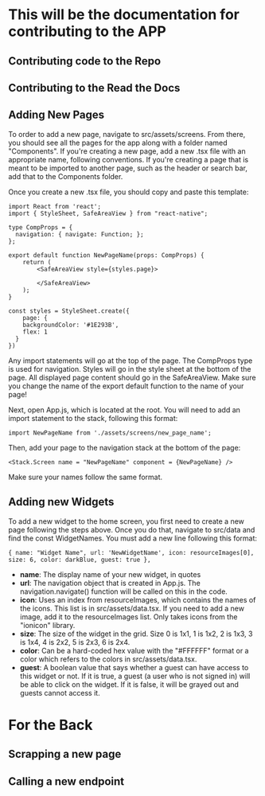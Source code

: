 # This will be the documentation for contributing to the APP

## Contributing code to the Repo
## Contributing to the Read the Docs

## Adding New Pages

To order to add a new page, navigate to src/assets/screens. From there, you should see all the pages for the app along with a folder named "Components". If you're creating a new page, add a new .tsx file with an appropriate name, following conventions. If you're creating a page that is meant to be imported to another page, such as the header or search bar, add that to the Components folder. 

Once you create a new .tsx file, you should copy and paste this template:

```
import React from 'react';
import { StyleSheet, SafeAreaView } from "react-native";

type CompProps = {
  navigation: { navigate: Function; };
};

export default function NewPageName(props: CompProps) {
    return (
        <SafeAreaView style={styles.page}>

        </SafeAreaView>
    );
}

const styles = StyleSheet.create({
    page: {
    backgroundColor: '#1E293B',
    flex: 1
  }
})
```

Any import statements will go at the top of the page. The CompProps type is used for navigation. Styles will go in the style sheet at the bottom of the page. All displayed page content should go in the SafeAreaView. Make sure you change the name of the export default function to the name of your page!

Next, open App.js, which is located at the root. You will need to add an import statement to the stack, following this format:

```
import NewPageName from './assets/screens/new_page_name';
```

Then, add your page to the navigation stack at the bottom of the page:

```
<Stack.Screen name = "NewPageName" component = {NewPageName} />
```

Make sure your names follow the same format. 

## Adding new Widgets

To add a new widget to the home screen, you first need to create a new page following the steps above. Once you do that, navigate to src/data and find the const WidgetNames. You must add a new line following this format:

```
{ name: "Widget Name", url: 'NewWidgetName', icon: resourceImages[0], size: 6, color: darkBlue, guest: true },
```

- **name**: The display name of your new widget, in quotes
- **url**: The navigation object that is created in App.js. The navigation.navigate() function will be called on this in the code.
- **icon**: Uses an index from resourceImages, which contains the names of the icons. This list is in src/assets/data.tsx. If you need to add a new image, add it to the resourceImages list. Only takes icons from the "ionicon" library.
- **size**: The size of the widget in the grid. Size 0 is 1x1, 1 is 1x2, 2 is 1x3, 3 is 1x4, 4 is 2x2, 5 is 2x3, 6 is 2x4.
- **color**: Can be a hard-coded hex value with the "#FFFFFF" format or a color which refers to the colors in src/assets/data.tsx.
- **guest**: A boolean value that says whether a guest can have access to this widget or not. If it is true, a guest (a user who is not signed in) will be able to click on the widget. If it is false, it will be grayed out and guests cannot access it.

# For the Back 
## Scrapping a new page
## Calling a new endpoint
